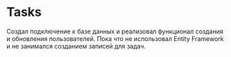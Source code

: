 # Tasks

Создал подключение к базе данных и реализовал функционал создания и обновления пользователей. Пока что не использовал Entity Framework и не занимался созданием записей для задач.
